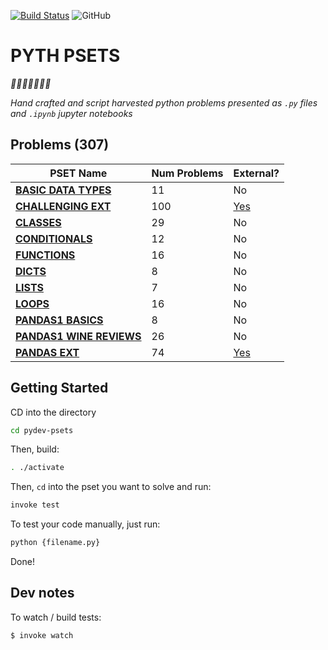 [![Build Status](https://travis-ci.org/mottaquikarim/pydev-psets.svg?branch=master)](https://travis-ci.org/mottaquikarim/pydev-psets) ![GitHub](https://img.shields.io/github/license/mottaquikarim/pydev-psets.svg)

# PYTH PSETS

*🎉🎈🎂🍾🎊🍻💃*

*Hand crafted and script harvested python problems presented as `.py` files and `.ipynb` jupyter notebooks*


## Problems (307)


| PSET Name  | Num Problems | External? |
| ------------- | ------------- | ------------- |
| **[BASIC DATA TYPES](PROBLEMS.md/#basic-data-types-11)**  | 11  | No  |
| **[CHALLENGING EXT](PROBLEMS.md/#challenging-ext-100)**  | 100  | [Yes](exports/pset_challenging_ext)  |
| **[CLASSES](PROBLEMS.md/#classes-29)**  | 29  | No  |
| **[CONDITIONALS](PROBLEMS.md/#conditionals-12)**  | 12  | No  |
| **[FUNCTIONS](PROBLEMS.md/#functions-16)**  | 16  | No  |
| **[DICTS](PROBLEMS.md/#dicts-8)**  | 8  | No  |
| **[LISTS](PROBLEMS.md/#lists-7)**  | 7  | No  |
| **[LOOPS](PROBLEMS.md/#loops-16)**  | 16  | No  |
| **[PANDAS1 BASICS](PROBLEMS.md/#pandas1-basics-8)**  | 8  | No  |
| **[PANDAS1 WINE REVIEWS](PROBLEMS.md/#pandas1-wine-reviews-26)**  | 26  | No  |
| **[PANDAS EXT](PROBLEMS.md/#pandas-ext-74)**  | 74  | [Yes](exports/pset_pandas_ext)  |

## Getting Started

CD into the directory

```bash
cd pydev-psets
```

Then, build:

```bash
. ./activate
```

Then, `cd` into the pset you want to solve and run:

```bash
invoke test
```

To test your code manually, just run:

```bash
python {filename.py}
```

Done!

## Dev notes

To watch / build tests:

```bash
$ invoke watch
```
